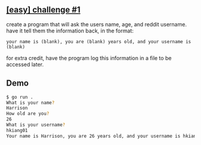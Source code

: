 ## [\[easy\] challenge #1](https://old.reddit.com/r/dailyprogrammer/comments/pih8x/easy_challenge_1/)

create a program that will ask the users name, age, and reddit username. have it tell them the information back, in the format:

```
your name is (blank), you are (blank) years old, and your username is (blank)
```

for extra credit, have the program log this information in a file to be accessed later.

## Demo

```zsh
$ go run .                                                                      [21:32:35]
What is your name?
Harrison
How old are you?
26
What is your username?
hkiang01
Your name is Harrison, you are 26 years old, and your username is hkiang01
```